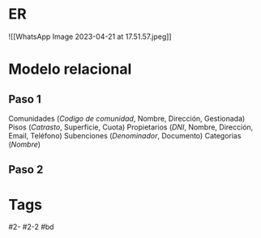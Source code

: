 # ER
![[WhatsApp Image 2023-04-21 at 17.51.57.jpeg]]
# Modelo relacional
## Paso 1
Comunidades (_Codigo de comunidad_, Nombre, Dirección, Gestionada)
Pisos (*Catrasto*, Superficie, Cuota)
Propietarios (*DNI*, Nombre, Dirección, Email, Teléfono)
Subenciones (*Denominador*, Documento)
Categorias (*Nombre*)
## Paso 2

# Tags
#2- 
#2-2 
#bd